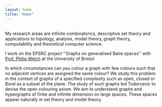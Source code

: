 ```yaml
---
layout: home
title: "Home"
---
```



<br>
My research areas are 
<!--field is mathematical logic, in particular set theory, large cardinals, -->
infinite combinatorics, descriptive set theory and applications to topology, analysis, model theory, graph theory, computability and theoretical computer science.

I work on the EPSRC project ''Graphs on generalised Baire spaces'' with <a href="https://people.maths.bris.ac.uk/~mapdw/">Prof. Philip Welch</a> at the University of Bristol.
<!--The project aims to understand the structure of large graphs that satisfy topological conditions.-->
In which circumstances can you colour a graph with few colours such that no adjacent vertices are assigned the same colour?
We study this problem in the context of graphs of a specified complexity such as open, closed or Borel as a subset of the plane.
The study of such graphs led Todorcevic to devise the open colouring axiom.
We aim to understand graphs and hypergraphs of finite and infinite dimension on large spaces.
These spaces appear naturally in set theory and model theory.

<!--This belong to a field with exciting connections with infinite combinatorics and large cardinals and applications to descriptive set theory and classification problems.-->
